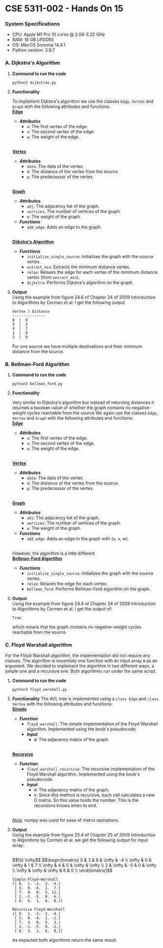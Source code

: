 # CSE 5311-002 - Hands On 15

### __System Specifications__
* CPU: Apple M1 Pro 10 cores @ 2.06-3.22 GHz
* RAM: 16 GB LPDDR5
* OS: MacOS Sonoma 14.4.1
* Python version: 3.9.7

### A. Dijkstra's Algorithm

1. __Command to run the code__
    ```
    python3 dijkstras.py
    ```

2. __Functionality__

    To implement Dijkstra's algorithm we use the classes `Edge`, `Vertex` and `Graph` with the following attributes and functions:
<br /><u>**Edge**</u>
   * ***Attributes***
     * `u`: The first vertex of the edge.
     * `v`: The second vertex of the edge.
     * `w`: The weight of the edge.
     
   <br /><u>**Vertex**</u>
   * ***Attributes***
     * `data`: The data of the vertex.
     * `d`: The distance of the vertex from the source.
     * `p`: The predecessor of the vertex.

   <br /><u>**Graph**</u>
   * ***Attributes***
     * `adj`: The adjacency list of the graph.
     * `vertices`: The number of vertices of the graph.
     * `w`: The weight of the graph.
   * ***Functions***
     * `add_edge`: Adds an edge to the graph.
       
    <br /><u>**Dijkstra's Algorithm**</u>
   * ***Functions***
     * `initialize_single_source`: Initializes the graph with the source vertex.
     * `extract_min`: Extracts the minimum distance vertex.
     * `relax`: Relaxes the edge for each vertex of the minimum distance vertex (from `extract_min`).
     * `dijkstra`: Performs Dijkstra's algorithm on the graph.


3. __Output__
   <br />Using the example from figure 24.6 of Chapter 24 of 2009 Introduction to Algorithms by Cormen et al. I get the following output

    ```
   Vertex | Distance
   ---------------
   0  |  0
   3  |  5
   4  |  7
   1  |  8
   2  |  9
    ```
   For one source we have multiple destinations and their minimum distance from the source.

### B. Bellman-Ford Algorithm

1. __Command to run the code__
    ```
    python3 bellman_ford.py
    ```

2. __Functionality__

    Very similar to Dijkstra's algorithm but instead of returning distances it returnes a boolean value of whether the graph contains no negative-weight cycles reachable from the source
   We again use the classes `Edge`, `Vertex` and `Graph` with the following attributes and functions:
<br /><u>**Edge**</u>
   * ***Attributes***
     * `u`: The first vertex of the edge.
     * `v`: The second vertex of the edge.
     * `w`: The weight of the edge.
     
   <br /><u>**Vertex**</u>
   * ***Attributes***
     * `data`: The data of the vertex.
     * `d`: The distance of the vertex from the source.
     * `p`: The predecessor of the vertex.

   <br /><u>**Graph**</u>
   * ***Attributes***
     * `adj`: The adjacency list of the graph.
     * `vertices`: The number of vertices of the graph.
     * `w`: The weight of the graph.
   * ***Functions***
     * `add_edge`: Adds an edge to the graph with (u, v, w).
       
    <br />However, the algorithm is a little different
    <br /><u>**Bellman-Ford Algorithm**</u>
   * ***Functions***
     * `initialize_single_source`: Initializes the graph with the source vertex.
     * `relax`: Relaxes the edge for each vertex.
     * `bellman_ford`: Performs Bellman-Ford algorithm on the graph.


3. __Output__
   <br />Using the example from figure 24.4 of Chapter 24 of 2009 Introduction to Algorithms by Cormen et al. I get the output of:
    ```
   True
    ```
   which means that the graph contains no negative-weight cycles reachable from the source.


### C. Floyd Warshall algorithm
For the Floyd Warshall algorithm, the implementation did not require any classes. The algorithm is essentialy one function with an input array `W` as an argument.
We decided to implement the algorithm  in two different ways, a simple one and a recursive one.
Both algorithms run under the same script.
1. __Command to run the code__
    ```
    python3 floyd_warshall.py
    ```
   
2. __Functionality__
    The AVL tree is implemented using a `class Edge` and `class Vertex` with the following attributes and functions:
    <br /><u>**Simple**</u>
    * ***Function***
        * `floyd_warshall`: The simple implementation of the Floyd Warshall algorithm. Implemented using the book's pseudocode.
      * ***Input***
        * `W`: The adjacency matrix of the graph.
    
    <br /><u>**Recursive**</u>
    * ***Function***
        * `floyd_warshall_recursive`: The recursive implementation of the Floyd Warshall algorithm. Implemented using the book's pseudocode.
      * ***Input***
        * `W`: The adjacency matrix of the graph.
        * `k`: Since this method is recursive, each call calculates a new D matrix. So this value holds the number. This is the recursions knows when to end. 
    
    <br /><i><u>Note</u></i>: numpy was used for ease of matrix operations.<br />
   

3. __Output__
    <br />Using the example from figure 25.4 of Chapter 25 of 2009 Introduction to Algorithms by Cormen et al. we get the following output for input array:
   
   <br /> 
   $$f(l) \infty$$
   $$\begin{bmatrix} 0 & 3 & 8 & \infty & -4 \\ \infty & 0 & \infty & 1 & 7 \\ \infty & 4 & 0 & \infty & \infty \\ 2 & \infty & -5 & 0 & \infty \\ \infty & \infty & \infty & 6 & 0 \\ \end{bmatrix}$$

    ```
    Simple Floyd-Warshall
    [[ 0.  1. -3.  2. -4.]
     [ 3.  0. -4.  1.  7.]
     [ 7.  4.  0.  5. 11.]
     [ 2. -1. -5.  0.  6.]
     [ 8.  5.  1.  6.  0.]]
    
    Recursive Floyd-Warshall
    [[ 0.  1. -3.  2. -4.]
     [ 3.  0. -4.  1. -1.]
     [ 7.  4.  0.  5.  3.]
     [ 2. -1. -5.  0. -2.]
     [ 8.  5.  1.  6.  0.]]
    ```
   As expected both algorithms return the same result.
